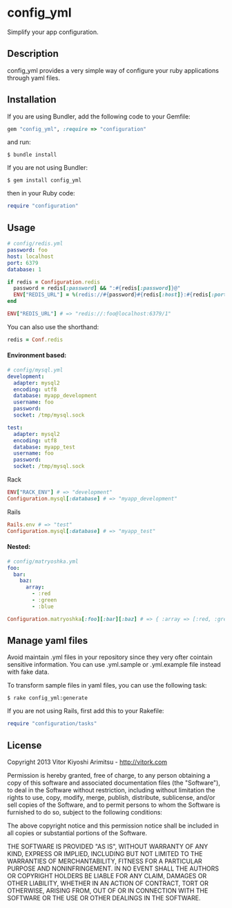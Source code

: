 config_yml
==========

Simplify your app configuration.

Description
-----------

config_yml provides a very simple way of configure your ruby applications through yaml files.

Installation
------------

If you are using Bundler, add the following code to your Gemfile:

```ruby
gem "config_yml", :require => "configuration"
```

and run:

```console
$ bundle install
```

If you are not using Bundler:

```console
$ gem install config_yml
```

then in your Ruby code:

```ruby
require "configuration"
```

Usage
-----

```yaml
# config/redis.yml
password: foo
host: localhost
port: 6379
database: 1
```

```ruby
if redis = Configuration.redis
  password = redis[:password] && ":#{redis[:password]}@"
  ENV["REDIS_URL"] = %(redis://#{password}#{redis[:host]}:#{redis[:port]}/#{redis[:database]})
end

ENV["REDIS_URL"] # => "redis://:foo@localhost:6379/1"
```

You can also use the shorthand:

```ruby
redis = Conf.redis
```

#### Environment based:

```yaml
# config/mysql.yml
development:
  adapter: mysql2
  encoding: utf8
  database: myapp_development
  username: foo
  password:
  socket: /tmp/mysql.sock

test:
  adapter: mysql2
  encoding: utf8
  database: myapp_test
  username: foo
  password:
  socket: /tmp/mysql.sock
```

Rack

```ruby
ENV["RACK_ENV"] # => "development"
Configuration.mysql[:database] # => "myapp_development"
```

Rails

```ruby
Rails.env # => "test"
Configuration.mysql[:database] # => "myapp_test"
```


#### Nested:

```yaml
# config/matryoshka.yml
foo:
  bar:
    baz:
      array:
        - :red
        - :green
        - :blue
```

```ruby
Configuration.matryoshka[:foo][:bar][:baz] # => { :array => [:red, :green, :blue] }
```

Manage yaml files
-----------------

Avoid maintain .yml files in your repository since they very ofter cointain sensitive information. You can use .yml.sample or .yml.example file instead with fake data.

To transform sample files in yaml files, you can use the following task:

```console
$ rake config_yml:generate
```

If you are not using Rails, first add this to your Rakefile:

```ruby
require "configuration/tasks"
```

License
-------

Copyright 2013 Vitor Kiyoshi Arimitsu - http://vitork.com

Permission is hereby granted, free of charge, to any person obtaining a copy
of this software and associated documentation files (the "Software"), to deal
in the Software without restriction, including without limitation the rights
to use, copy, modify, merge, publish, distribute, sublicense, and/or sell
copies of the Software, and to permit persons to whom the Software is
furnished to do so, subject to the following conditions:

The above copyright notice and this permission notice shall be included in
all copies or substantial portions of the Software.

THE SOFTWARE IS PROVIDED "AS IS", WITHOUT WARRANTY OF ANY KIND, EXPRESS OR
IMPLIED, INCLUDING BUT NOT LIMITED TO THE WARRANTIES OF MERCHANTABILITY,
FITNESS FOR A PARTICULAR PURPOSE AND NONINFRINGEMENT. IN NO EVENT SHALL THE
AUTHORS OR COPYRIGHT HOLDERS BE LIABLE FOR ANY CLAIM, DAMAGES OR OTHER
LIABILITY, WHETHER IN AN ACTION OF CONTRACT, TORT OR OTHERWISE, ARISING FROM,
OUT OF OR IN CONNECTION WITH THE SOFTWARE OR THE USE OR OTHER DEALINGS IN
THE SOFTWARE.
